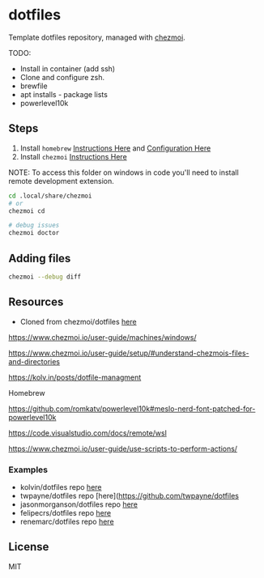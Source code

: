 # dotfiles

Template dotfiles repository, managed with [chezmoi](https://chezmoi.io/).

TODO:

* Install in container (add ssh)
* Clone and configure zsh.
* brewfile
* apt installs - package lists
* powerlevel10k


## Steps

1) Install `homebrew` [Instructions Here](https://brew.sh/
) and [Configuration Here](https://docs.brew.sh/Homebrew-on-Linux)  
1) Install `chezmoi` [Instructions Here](https://www.chezmoi.io/install/)  


NOTE: To access this folder on windows in code you'll need to install remote development extension.  

```sh
cd .local/share/chezmoi
# or
chezmoi cd

# debug issues
chezmoi doctor


```

## Adding files

```sh
chezmoi --debug diff

```


## Resources

*  Cloned from chezmoi/dotfiles [here](https://github.com/chezmoi/dotfiles)



https://www.chezmoi.io/user-guide/machines/windows/

https://www.chezmoi.io/user-guide/setup/#understand-chezmois-files-and-directories

https://kolv.in/posts/dotfile-managment

Homebrew

https://github.com/romkatv/powerlevel10k#meslo-nerd-font-patched-for-powerlevel10k


https://code.visualstudio.com/docs/remote/wsl


https://www.chezmoi.io/user-guide/use-scripts-to-perform-actions/


### Examples 

* kolvin/dotfiles repo [here](https://github.com/kolvin/dotfiles)  
* twpayne/dotfiles repo [here](https://github.com/twpayne/dotfiles
* jasonmorganson/dotfiles repo [here](https://github.com/jasonmorganson/dotfiles)
* felipecrs/dotfiles repo [here](https://github.com/felipecrs/dotfiles)
* renemarc/dotfiles repo [here](https://github.com/renemarc/dotfiles)

## License

MIT
